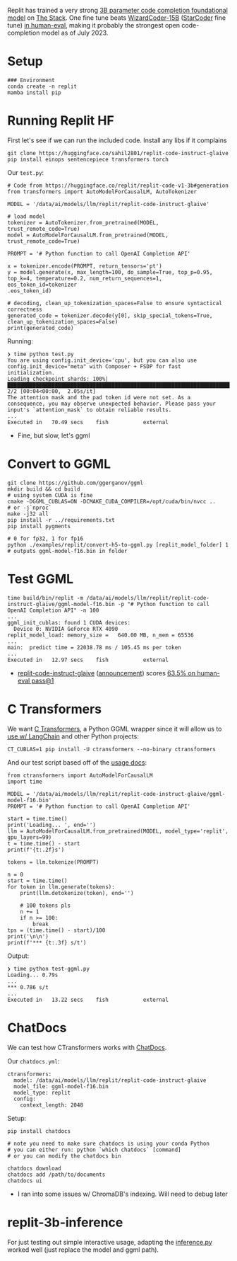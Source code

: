 Replit has trained a very strong [3B parameter code completion foundational model](https://huggingface.co/replit/replit-code-v1-3b) on [The Stack](https://arxiv.org/abs/2211.15533). One fine tune beats [WizardCoder-15B](https://huggingface.co/WizardLM/WizardCoder-15B-V1.0) ([StarCoder](https://huggingface.co/blog/starcoder) fine tune) [in human-eval](https://github.com/abacaj/code-eval), making it probably the strongest open code-completion model as of July 2023.

# Setup
```
### Environment
conda create -n replit
mamba install pip

```

# Running Replit HF
First let's see if we can run the included code. Install any libs if it complains
```
git clone https://huggingface.co/sahil2801/replit-code-instruct-glaive
pip install einops sentencepiece transformers torch
```

Our `test.py`:
```
# Code from https://huggingface.co/replit/replit-code-v1-3b#generation
from transformers import AutoModelForCausalLM, AutoTokenizer

MODEL = '/data/ai/models/llm/replit/replit-code-instruct-glaive'

# load model
tokenizer = AutoTokenizer.from_pretrained(MODEL, trust_remote_code=True)
model = AutoModelForCausalLM.from_pretrained(MODEL, trust_remote_code=True)

PROMPT = '# Python function to call OpenAI Completion API'

x = tokenizer.encode(PROMPT, return_tensors='pt')
y = model.generate(x, max_length=100, do_sample=True, top_p=0.95, top_k=4, temperature=0.2, num_return_sequences=1, eos_token_id=tokenizer
.eos_token_id)

# decoding, clean_up_tokenization_spaces=False to ensure syntactical correctness
generated_code = tokenizer.decode(y[0], skip_special_tokens=True, clean_up_tokenization_spaces=False)
print(generated_code)
```

Running:
```
❯ time python test.py
You are using config.init_device='cpu', but you can also use config.init_device="meta" with Composer + FSDP for fast initialization.
Loading checkpoint shards: 100%|████████████████████████████████████████████████████████████████████████████| 2/2 [00:04<00:00,  2.05s/it]
The attention mask and the pad token id were not set. As a consequence, you may observe unexpected behavior. Please pass your input's `attention_mask` to obtain reliable results.
...
Executed in   70.49 secs    fish           external
```
* Fine, but slow, let's ggml


# Convert to GGML
```
git clone https://github.com/ggerganov/ggml
mkdir build && cd build
# using system CUDA is fine
cmake -DGGML_CUBLAS=ON -DCMAKE_CUDA_COMPILER=/opt/cuda/bin/nvcc ..
# or -j`nproc`
make -j32 all
pip install -r ../requirements.txt
pip install pygments

# 0 for fp32, 1 for fp16
python ./examples/replit/convert-h5-to-ggml.py [replit_model_folder] 1
# outputs ggml-model-f16.bin in folder
```

# Test GGML
```
time build/bin/replit -m /data/ai/models/llm/replit/replit-code-instruct-glaive/ggml-model-f16.bin -p "# Python function to call OpenAI Completion API" -n 100
...
ggml_init_cublas: found 1 CUDA devices:
  Device 0: NVIDIA GeForce RTX 4090
replit_model_load: memory_size =   640.00 MB, n_mem = 65536
...
main:  predict time = 22038.78 ms / 105.45 ms per token
...
Executed in   12.97 secs    fish           external
```
* [replit-code-instruct-glaive](https://huggingface.co/sahil2801/replit-code-instruct-glaive) ([announcement](https://twitter.com/csahil28/status/1676018856047853568)) scores [63.5% on human-eval pass@1](https://github.com/abacaj/code-eval)

# C Transformers
We want [C Transformers](https://github.com/marella/ctransformers), a Python GGML wrapper since it will allow us to [use w/ LangChain](https://python.langchain.com/docs/ecosystem/integrations/ctransformers) and other Python projects:
```
CT_CUBLAS=1 pip install -U ctransformers --no-binary ctransformers
```

And our test script based off of the [usage docs](https://github.com/marella/ctransformers#usage):
```
from ctransformers import AutoModelForCausalLM
import time

MODEL = '/data/ai/models/llm/replit/replit-code-instruct-glaive/ggml-model-f16.bin'
PROMPT = '# Python function to call OpenAI Completion API'

start = time.time()
print('Loading... ', end='')
llm = AutoModelForCausalLM.from_pretrained(MODEL, model_type='replit', gpu_layers=99)
t = time.time() - start
print(f'{t:.2f}s')

tokens = llm.tokenize(PROMPT)

n = 0
start = time.time()
for token in llm.generate(tokens):
    print(llm.detokenize(token), end='')

    # 100 tokens pls
    n += 1
    if n >= 100:
        break
tps = (time.time() - start)/100
print('\n\n')
print(f'*** {t:.3f} s/t')
```

Output:
```
❯ time python test-ggml.py
Loading... 0.79s
...
*** 0.786 s/t
...
Executed in   13.22 secs    fish           external
```

# ChatDocs
We can test how CTransformers works with [ChatDocs](https://github.com/marella/chatdocs).

Our `chatdocs.yml`:
```
ctransformers:
  model: /data/ai/models/llm/replit/replit-code-instruct-glaive
  model_file: ggml-model-f16.bin
  model_type: replit
  config:
    context_length: 2048
```

Setup:
```
pip install chatdocs

# note you need to make sure chatdocs is using your conda Python
# you can either run: python `which chatdocs` [command]
# or you can modify the chatdocs bin

chatdocs download
chatdocs add /path/to/documents
chatdocs ui
```
* I ran into some issues w/ ChromaDB's indexing. Will need to debug later

# replit-3b-inference
For just testing out simple interactive usage, adapting the [inference.py](https://github.com/abacaj/replit-3B-inference/blob/main/inference.py) worked well (just replace the model and ggml path).